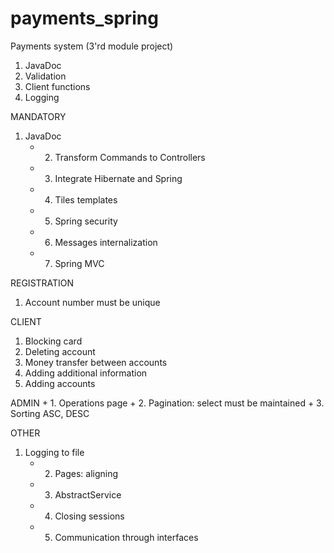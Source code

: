 # payments_spring
Payments system (3'rd module project)

1. JavaDoc
2. Validation
3. Client functions
4. Logging

MANDATORY
1. JavaDoc
    + 2. Transform Commands to Controllers
    + 3. Integrate Hibernate and Spring
    + 4. Tiles templates
    + 5. Spring security
    + 6. Messages internalization
    + 7. Spring MVC

REGISTRATION
1. Account number must be unique

CLIENT
1. Blocking card
2. Deleting account
3. Money transfer between accounts
4. Adding additional information
5. Adding accounts

ADMIN
    + 1. Operations page
    + 2. Pagination: select must be maintained
    + 3. Sorting ASC, DESC

OTHER
1. Logging to file
    + 2. Pages: aligning
    + 3. AbstractService
    + 4. Closing sessions
    + 5. Communication through interfaces